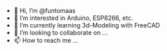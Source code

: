 - 👋 Hi, I’m @funtomaas
- 👀 I’m interested in Arduino, ESP8266, etc. 
- 🌱 I’m currently learning 3d-Modeling with FreeCAD
- 💞️ I’m looking to collaborate on ...
- 📫 How to reach me ...

<!---
funtomaas/funtomaas is a ✨ special ✨ repository because its `README.md` (this file) appears on your GitHub profile.
You can click the Preview link to take a look at your changes.
--->
